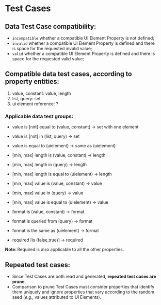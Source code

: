# Test Cases

## Data Test Case compatibility:

- `incompatible` whether a compatible UI Element Property is not defined;
- `invalid` whether a compatible UI Element Property is defined and there is space for the requested invalid value;
- `valid` whether a compatible UI Element Property is defined and there is space for the requested valid value;

## Compatible data test cases, according to property entities:

1) value, constant: value, length
2) list, query: set
3) ui element reference: ?

### Applicable data test groups:

- value is [not] equal to (value, constant) -> set with one element
- value is [not] in (list, query) -> set
- value is equal to (uielement) -> same as (uielement)

- [min, max] length is (value, constant) -> length
- [min, max] length in (query) -> length
- [min, max] length is equal to (uielement) -> length

- [min, max] value is (value, constant) -> value
- [min, max] value in (query) -> value
- [min, max] value is equal to (uielement) -> value

- format is (value, constant) -> format
- format is queried from (query) -> format
- format is the same as (uielement) -> format

- required [is (false,true)] -> required

**Note**: Required is also applicable to all the other properties.

## Repeated test cases:

- Since Test Cases are both read and generated, **repeated test cases are prune**.
- Comparison to prune Test Cases must consider properties that identify them uniquely and ignore properties that vary according to the random seed (*e.g.,* values attributed to UI Elements).
